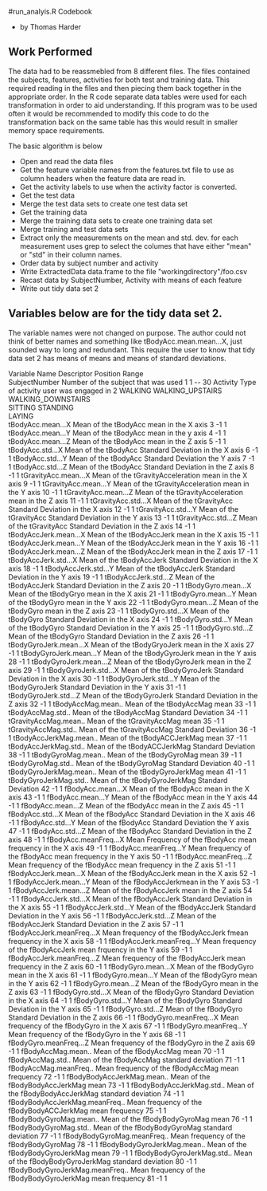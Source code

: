 #run_analyis.R Codebook				
* by Thomas Harder

## Work Performed
The data had to be reassmebled from 8 different files. The files contained the subjects, features,
activities for both test and training data. This required reading in the files and then piecing them back 
together in the appropriate order. In the R code separate data tables were used for each transformation in 
order to aid understanding. If this program was to be used often it would be recommended to modify this 
code to do the transformation back on the same table has this would result in smaller memory space requirements. 

The basic algorithm is below
* Open and read the data files
* Get the feature variable names from the features.txt file to use as column headers when the 
feature data are read in. 
* Get the activity labels to use when the activity factor is converted. 
* Get the test data
* Merge the test data sets to create one test data set
* Get the training data
* Merge the training data sets to create one training data set
* Merge training and test data sets
* Extract only the measurements on the mean and std. dev. for each measurement uses grep to select the columes 
that have either "mean" or "std" in their column names. 
* Order data by subject number and activity
* Write ExtractedData data.frame to the file "workingdirectory"/foo.csv
* Recast data by SubjectNumber, Activity with means of each feature
* Write out tidy data set 2

## Variables below are for the tidy data set 2. 
The variable names were not changed on purpose. The author could not think of better names and something
like tBodyAcc.mean.mean...X, just sounded way to long and redundant. This require the user to know that tidy 
data set 2 has means of means and means of standard deviations. 
				
Variable Name	Descriptor								Position Range	
SubjectNumber		Number of the subject that was used				1	1 -- 30	
Activity		Type of activity user was engaged in				2	WALKING	
												WALKING_UPSTAIRS	
												WALKING_DOWNSTAIRS	
												SITTING	
												STANDING	
												LAYING	
tBodyAcc.mean...X	Mean of the tBodyAcc mean in the X axis				3	-1	1
tBodyAcc.mean...Y	Mean of the tBodyAcc mean in the y axis				4	-1	1
tBodyAcc.mean...Z	Mean of the tBodyAcc mean in the Z axis				5	-1	1
tBodyAcc.std...X	Mean of the tBodyAcc Standard Deviation in the X axis		6	-1	1
tBodyAcc.std...Y	Mean of the tBodyAcc Standard Deviation the Y axis		7	-1	1
tBodyAcc.std...Z	Mean of the tBodyAcc  Standard Deviation in the Z axis		8	-1	1
tGravityAcc.mean...X	Mean of the tGravityAcceleration mean in the X axis		9	-1	1
tGravityAcc.mean...Y	Mean of the tGravityAcceleration mean in the Y axis		10	-1	1
tGravityAcc.mean...Z	Mean of the tGravityAcceleration mean in the Z axis		11	-1	1
tGravityAcc.std...X	Mean of the tGravityAcc Standard Deviation in the X axis	12	-1	1
tGravityAcc.std...Y	Mean of the tGravityAcc  Standard Deviation in the Y axis	13	-1	1
tGravityAcc.std...Z	Mean of the  tGravityAcc Standard Deviation in the Z axis	14	-1	1
tBodyAccJerk.mean...X	Mean of the tBodyAccJerk mean in the X axis			15	-1	1
tBodyAccJerk.mean...Y	Mean of the tBodyAccJerk mean in the Y axis			16	-1	1
tBodyAccJerk.mean...Z	Mean of the tBodyAccJerk mean in the Z axis			17	-1	1
tBodyAccJerk.std...X	Mean of the tBodyAccJerk Standard Deviation in the X axis	18	-1	1
tBodyAccJerk.std...Y	Mean of the tBodyAccJerk Standard Deviation in the Y axis	19	-1	1
tBodyAccJerk.std...Z	Mean of the  tBodyAccJerk Standard Deviation in the Z axis	20	-1	1
tBodyGyro.mean...X	Mean of the tBodyGryo mean in the X axis			21	-1	1
tBodyGyro.mean...Y	Mean of the tBodyGyro mean in the Y axis			22	-1	1
tBodyGyro.mean...Z	Mean of the tBodyGyro mean in the Z axis			23	-1	1
tBodyGyro.std...X	Mean of the tBodyGyro Standard Deviation in the X axis		24	-1	1
tBodyGyro.std...Y	Mean of the tBodyGyro Standard Deviation in the Y axis		25	-1	1
tBodyGyro.std...Z	Mean of the  tBodyGyro Standard Deviation in the Z axis		26	-1	1
tBodyGyroJerk.mean...X	Mean of the tBodyGryoJerk mean in the X axis			27	-1	1
tBodyGyroJerk.mean...Y	Mean of the tBodyGyroJerk mean in the Y axis			28	-1	1
tBodyGyroJerk.mean...Z	Mean of the tBodyGyroJerk mean in the Z axis			29	-1	1
tBodyGyroJerk.std...X	Mean of the tBodyGyroJerk Standard Deviation in the X axis	30	-1	1
tBodyGyroJerk.std...Y	Mean of the tBodyGyroJerk Standard Deviation in the Y axis	31	-1	1
tBodyGyroJerk.std...Z	Mean of the  tBodyGyroJerk Standard Deviation in the Z axis	32	-1	1
tBodyAccMag.mean..	Mean of the tBodyAccMag mean					33	-1	1
tBodyAccMag.std..	Mean of the tBodyAccMag Standard Deviation			34	-1	1
tGravityAccMag.mean..	Mean of the tGravityAccMag mean					35	-1	1
tGravityAccMag.std..	Mean of the tGravityAccMag Standard Deviation			36	-1	1
tBodyAccJerkMag.mean..	Mean of the tBodyACCJerkMag mean				37	-1	1
tBodyAccJerkMag.std..	Mean of the tBodyACCJerkMag Standard Deviation			38	-1	1
tBodyGyroMag.mean..	Mean of the tBodyGyroMag mean					39	-1	1
tBodyGyroMag.std..	Mean of the tBodyGyroMag Standard Deviation			40	-1	1
tBodyGyroJerkMag.mean..	Mean of the tBodyGyroJerkMag mean				41	-1	1
tBodyGyroJerkMag.std..	Mean of the tBodyGyroJerkMag Standard Deviation			42	-1	1
fBodyAcc.mean...X	Mean of the fBodyAcc mean in the X axis				43	-1	1
fBodyAcc.mean...Y	Mean of the fBodyAcc mean in the Y axis				44	-1	1
fBodyAcc.mean...Z	Mean of the fBodyAcc mean in the Z axis				45	-1	1
fBodyAcc.std...X	Mean of the fBodyAcc Standard Deviation in the X axis		46	-1	1
fBodyAcc.std...Y	Mean of the fBodyAcc Standard Deviation the Y axis		47	-1	1
fBodyAcc.std...Z	Mean of the fBodyAcc  Standard Deviation in the Z axis		48	-1	1
fBodyAcc.meanFreq...X	Mean Frequency of the fBodyAcc mean frequency in the X axis	49	-1	1
fBodyAcc.meanFreq...Y	Mean frequency of the fBodyAcc mean frequency in the Y axis	50	-1	1
fBodyAcc.meanFreq...Z	Mean frequency of the fBodyAcc mean frequency in the Z axis	51	-1	1
fBodyAccJerk.mean...X	Mean of the fBodyAccJerk mean in the X axis			52	-1	1
fBodyAccJerk.mean...Y	Mean of the fBodyAccJerkmean  in the Y axis			53	-1	1
fBodyAccJerk.mean...Z	Mean of the fBodyAccJerk mean in the Z axis			54	-1	1
fBodyAccJerk.std...X	Mean of the fBodyAccJerk Standard Deviation in the X axis	55	-1	1
fBodyAccJerk.std...Y	Mean of the fBodyAccJerk Standard Deviation in the Y axis	56	-1	1
fBodyAccJerk.std...Z	Mean of the  fBodyAccJerk Standard Deviation in the Z axis	57	-1	1
fBodyAccJerk.meanFreq...X	Mean frequency of the fBodyAccJerk fmean frequency in the X axis	58	-1	1
fBodyAccJerk.meanFreq...Y	Mean frequency of the fBodyAccJerk mean frquency in the Y axis	59	-1	1
fBodyAccJerk.meanFreq...Z	Mean frequency of the fBodyAccJerk mean frequency in the Z axis	60	-1	1
fBodyGyro.mean...X	Mean of the fBodyGyro mean in the X axis			61	-1	1
fBodyGyro.mean...Y	Mean of the fBodyGyro mean  in the Y axis			62	-1	1
fBodyGyro.mean...Z	Mean of the fBodyGyro mean in the Z axis			63	-1	1
fBodyGyro.std...X	Mean of the fBodyGyro Standard Deviation in the X axis		64	-1	1
fBodyGyro.std...Y	Mean of the fBodyGyro Standard Deviation in the Y axis		65	-1	1
fBodyGyro.std...Z	Mean of the  fBodyGyro Standard Deviation in the Z axis		66	-1	1
fBodyGyro.meanFreq...X	Mean frequency of the fBodyGyro  in the X axis			67	-1	1
fBodyGyro.meanFreq...Y	Mean frequency of the fBodyGyro in the Y axis			68	-1	1
fBodyGyro.meanFreq...Z	Mean frequency of the fBodyGyro in the Z axis			69	-1	1
fBodyAccMag.mean..	Mean of the fBodyAccMag mean					70	-1	1
fBodyAccMag.std..	Mean of the fBodyAccMag standard deviation			71	-1	1
fBodyAccMag.meanFreq..	Mean frequency of the fBodyAccMag mean frequency		72	-1	1
fBodyBodyAccJerkMag.mean..	Mean of the fBodyBodyAccJerkMag mean			73	-1	1
fBodyBodyAccJerkMag.std..	Mean of the fBodyBodyAccJerkMag  standard deviation	74	-1	1
fBodyBodyAccJerkMag.meanFreq..	Mean frequency of the fBodyBodyACCJerkMag mean frequency	75	-1	1
fBodyBodyGyroMag.mean..	Mean of the fBodyBodyGyroMag mean				76	-1	1
fBodyBodyGyroMag.std..	Mean of the fBodyBodyGyroMag standard deviation			77	-1	1
fBodyBodyGyroMag.meanFreq..	Mean frequency of the fBodyBodyGyroMag			78	-1	1
fBodyBodyGyroJerkMag.mean..	Mean of the fBodyBodyGyroJerkMag mean			79	-1	1
fBodyBodyGyroJerkMag.std..	Mean of the fBodyBodyGyroJerkMag standard deviation	80	-1	1
fBodyBodyGyroJerkMag.meanFreq..	Mean frequency of the fBodyBodyGyroJerkMag mean frequency	81	-1	1
